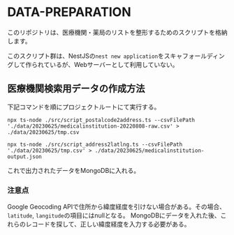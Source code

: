 # DATA-PREPARATION

このリポジトリは、医療機関・薬局のリストを整形するためのスクリプトを格納します。

このスクリプト群は、NestJSの`nest new application`をスキャフォールディングして作られているが、Webサーバーとして利用していない。

## 医療機関検索用データの作成方法

下記コマンドを順にプロジェクトルートにて実行する。

```shell: ピルにゃんデータから郵便番号を元に住所、市区町村コードを取得
npx ts-node ./src/script_postalcode2address.ts --csvFilePath './data/20230625/medicalinstitution-20220808-raw.csv' > ./data/20230625/tmp.csv
```

```shell: 住所から緯度経度を取得
npx ts-node ./src/script_address2latlng.ts --csvFilePath './data/20230625/tmp.csv' > ./data/20230625/medicalinstitution-output.json
```

これで出力されたデータをMongoDBに入れる。

### 注意点
Google Geocoding APIで住所から緯度経度を引けない場合がある。その場合、`latitude`,  `langitude`の項目にはnullとなる。
MongoDBにデータを入れた後、これらのレコードを探して、正しい緯度経度を入力する必要がある。
